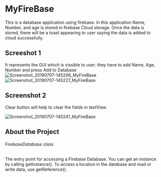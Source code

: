 # MyFireBase
This is a database application using firebase.
In this application Name, Number, and age is stored in firebase Cloud storage.
Once the data is stored, there will be a toast appearing to user saying the data is added to cloud successfully.


## Screeshot 1
It represents the GUI which is vissible to user. they have to add Name, Age, Number and press Add to Database
![Screenshot_20190707-145206_MyFireBase](https://user-images.githubusercontent.com/44123490/60773669-bb758f00-a0d6-11e9-9755-585666243663.jpg)
![Screenshot_20190707-145227_MyFireBase](https://user-images.githubusercontent.com/44123490/60773670-bb758f00-a0d6-11e9-98fc-c783bd6dac63.jpg)

## Screenshot 2
Clear button will help to clear the fields in textView.

![Screenshot_20190707-145241_MyFireBase](https://user-images.githubusercontent.com/44123490/60773671-bb758f00-a0d6-11e9-9423-1c283dfbd5b9.jpg)

## About the Project

###### FirebaseDatabase class

The entry point for accessing a Firebase Database. You can get an instance by calling getInstance(). To access a location in the database and read or write data, use getReference().
